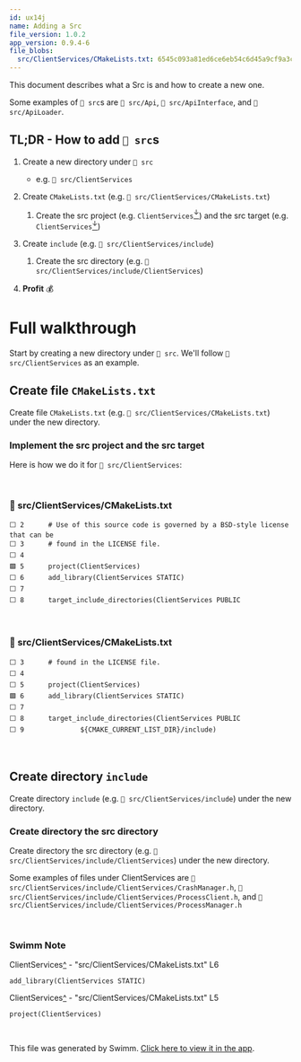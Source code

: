 ```yaml
---
id: ux14j
name: Adding a Src
file_version: 1.0.2
app_version: 0.9.4-6
file_blobs:
  src/ClientServices/CMakeLists.txt: 6545c093a81ed6ce6eb54c6d45a9cf9a3ccbf722
---
```


This document describes what a Src is and how to create a new one.

Some examples of `📄 src`s are `📄 src/Api`, `📄 src/ApiInterface`, and `📄 src/ApiLoader`.

## TL;DR - How to add `📄 src`s

1.  Create a new directory under `📄 src` 
    
    *   e.g. `📄 src/ClientServices`
        
2.  Create `CMakeLists.txt` (e.g. `📄 src/ClientServices/CMakeLists.txt`)
    
    1.  Create the src project (e.g. `ClientServices`[<sup id="o37E7">↓</sup>](#f-o37E7)) and the src target (e.g. `ClientServices`[<sup id="1B75sm">↓</sup>](#f-1B75sm))
        
3.  Create `include` (e.g. `📄 src/ClientServices/include`)
    
    1.  Create the src directory (e.g. `📄 src/ClientServices/include/ClientServices`)
        
4.  **Profit** 💰
    

# Full walkthrough

Start by creating a new directory under `📄 src`. We'll follow `📄 src/ClientServices` as an example.




## Create file `CMakeLists.txt`

Create file `CMakeLists.txt` (e.g. `📄 src/ClientServices/CMakeLists.txt`) under the new directory.

### Implement the src project and the src target

Here is how we do it for `📄 src/ClientServices`:

<br/>



<!-- NOTE-swimm-snippet: the lines below link your snippet to Swimm -->
### 📄 src/ClientServices/CMakeLists.txt
```text
⬜ 2      # Use of this source code is governed by a BSD-style license that can be
⬜ 3      # found in the LICENSE file.
⬜ 4      
🟩 5      project(ClientServices)
⬜ 6      add_library(ClientServices STATIC)
⬜ 7      
⬜ 8      target_include_directories(ClientServices PUBLIC
```

<br/>



<!-- NOTE-swimm-snippet: the lines below link your snippet to Swimm -->
### 📄 src/ClientServices/CMakeLists.txt
```text
⬜ 3      # found in the LICENSE file.
⬜ 4      
⬜ 5      project(ClientServices)
🟩 6      add_library(ClientServices STATIC)
⬜ 7      
⬜ 8      target_include_directories(ClientServices PUBLIC
⬜ 9              ${CMAKE_CURRENT_LIST_DIR}/include)
```

<br/>

## Create directory `include`

Create directory `include` (e.g. `📄 src/ClientServices/include`) under the new directory.

### Create directory the src directory

Create directory the src directory (e.g. `📄 src/ClientServices/include/ClientServices`) under the new directory.

Some examples of files under ClientServices are `📄 src/ClientServices/include/ClientServices/CrashManager.h`, `📄 src/ClientServices/include/ClientServices/ProcessClient.h`, and `📄 src/ClientServices/include/ClientServices/ProcessManager.h`

<br/>

<!-- THIS IS AN AUTOGENERATED SECTION. DO NOT EDIT THIS SECTION DIRECTLY -->
### Swimm Note

<span id="f-1B75sm">ClientServices</span>[^](#1B75sm) - "src/ClientServices/CMakeLists.txt" L6
```text
add_library(ClientServices STATIC)
```

<span id="f-o37E7">ClientServices</span>[^](#o37E7) - "src/ClientServices/CMakeLists.txt" L5
```text
project(ClientServices)
```

<br/>

This file was generated by Swimm. [Click here to view it in the app](http://localhost:5000/repos/Z2l0aHViJTNBJTNBb3JiaXQlM0ElM0FBZGRpZUNvaGVu/docs/ux14j).